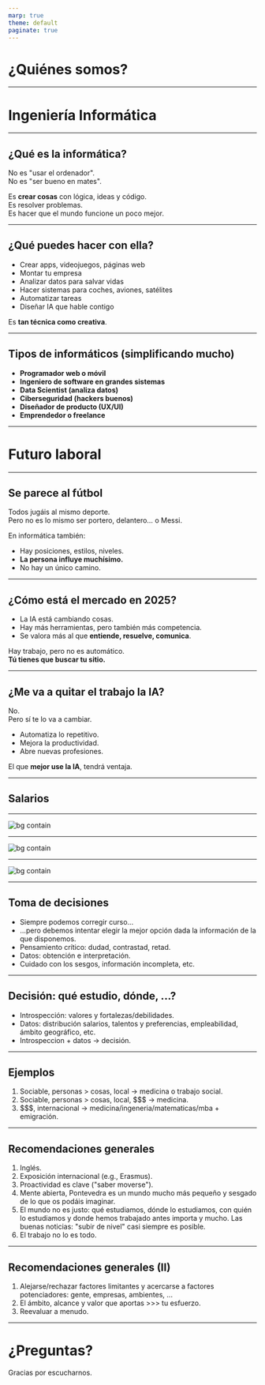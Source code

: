 ```yaml
---
marp: true
theme: default
paginate: true
---
```


# ¿Quiénes somos?

---


# Ingeniería Informática

---

## ¿Qué es la informática?

No es "usar el ordenador".  
No es "ser bueno en mates".

Es **crear cosas** con lógica, ideas y código.  
Es resolver problemas.  
Es hacer que el mundo funcione un poco mejor.

---

## ¿Qué puedes hacer con ella?

- Crear apps, videojuegos, páginas web
- Montar tu empresa
- Analizar datos para salvar vidas
- Hacer sistemas para coches, aviones, satélites
- Automatizar tareas
- Diseñar IA que hable contigo

Es **tan técnica como creativa**.

---

## Tipos de informáticos (simplificando mucho)

- **Programador web o móvil**
- **Ingeniero de software en grandes sistemas**
- **Data Scientist (analiza datos)**
- **Ciberseguridad (hackers buenos)**
- **Diseñador de producto (UX/UI)**
- **Emprendedor o freelance**

---

# Futuro laboral

---

## Se parece al fútbol

Todos jugáis al mismo deporte.  
Pero no es lo mismo ser portero, delantero… o Messi.

En informática también:

- Hay posiciones, estilos, niveles.
- **La persona influye muchísimo.**
- No hay un único camino.

---

## ¿Cómo está el mercado en 2025?

- La IA está cambiando cosas.  
- Hay más herramientas, pero también más competencia.  
- Se valora más al que **entiende, resuelve, comunica**.

Hay trabajo, pero no es automático.  
**Tú tienes que buscar tu sitio.**

---

## ¿Me va a quitar el trabajo la IA?

No.  
Pero sí te lo va a cambiar.

- Automatiza lo repetitivo.  
- Mejora la productividad.  
- Abre nuevas profesiones.

El que **mejor use la IA**, tendrá ventaja.

---

## Salarios

---

![bg contain](https://wp.getmanfred.com/wp-content/uploads/2024/04/Average-salary-by-rol-2024_Manfred-2048x1851.png)

---

![bg contain](https://wp.getmanfred.com/wp-content/uploads/2025/03/Comparativa-salarial-Manfred-S.png)

---

![bg contain](https://i.ibb.co/0kPnSGS/ezm1xh9cvtbe1.png)

---

## Toma de decisiones
- Siempre podemos corregir curso...
- ...pero debemos intentar elegir la mejor opción dada la información de la que disponemos.
- Pensamiento crítico: dudad, contrastad, retad.
- Datos: obtención e interpretación.
- Cuidado con los sesgos, información incompleta, etc.

---
## Decisión: qué estudio, dónde, ...? 
- Introspección: valores y fortalezas/debilidades.
- Datos: distribución salarios, talentos y preferencias, empleabilidad, ámbito geográfico, etc.
- Introspeccion + datos → decisión.

---
## Ejemplos
1. Sociable, personas > cosas, local → medicina o trabajo social.
2. Sociable, personas > cosas, local, \$\$\$ → medicina.
3. \$\$\$, internacional → medicina/ingeneria/matematicas/mba + emigración.

---
## Recomendaciones generales
1. Inglés.
1. Exposición internacional (e.g., Erasmus).
1. Proactividad es clave ("saber moverse").
1. Mente abierta, Pontevedra es un mundo mucho más pequeño y sesgado de lo que os podáis imaginar.
1. El mundo no es justo: qué estudiamos, dónde lo estudiamos, con quién lo estudiamos y donde hemos trabajado antes importa y mucho. Las buenas noticias: "subir de nivel" casi siempre es posible.
1. El trabajo no lo es todo.

---
## Recomendaciones generales (II)
1. Alejarse/rechazar factores limitantes y acercarse a factores potenciadores: gente, empresas, ambientes, ...
1. El ámbito, alcance y valor que aportas >>> tu esfuerzo.
1. Reevaluar a menudo.

---

# ¿Preguntas?

Gracias por escucharnos. 